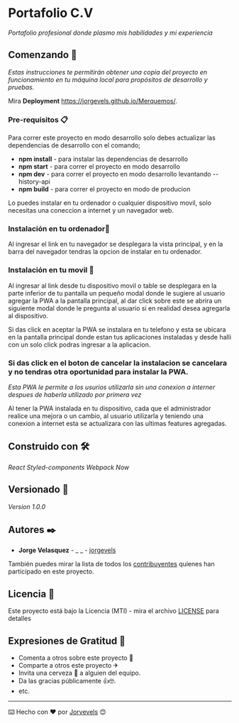 # Portafolio C.V

_Portafolio profesional donde plasmo mis habilidades y mi experiencia_

## Comenzando 🚀

_Estas instrucciones te permitirán obtener una copia del proyecto en funcionamiento en tu máquina local para propósitos de desarrollo y pruebas._

Mira **Deployment** https://jorgevels.github.io/Merquemos/.

### Pre-requisitos 📋

Para correr este proyecto en modo desarrollo solo debes actualizar las dependencias de desarrollo con el comando;

- **npm install** - para instalar las dependencias de desarrollo
- **npm start** - para correr el proyecto en modo desarrollo
- **npm dev** - para correr el proyecto en modo desarrollo levantando --history-api
- **npm build** - para correr el proyecto en modo de producion

Lo puedes instalar en tu ordenador o cualquier dispositivo movil, solo necesitas una coneccion a internet y un navegador web.

### Instalación en tu ordenador🔧

Al ingresar el link en tu navegador se desplegara la vista principal, y en la barra del navegador tendras la opcion de instalar en tu ordenador.

### Instalación en tu movil 🔧

Al ingresar al link desde tu dispositivo movil o table se desplegara en la parte inferior de tu pantalla un pequeño modal donde le sugiere al usuario agregar la PWA a la pantalla principal, al dar click sobre este se abrira un siguiente modal donde le pregunta al usuario si en realidad desea agregarla al dispositivo.

Si das click en aceptar la PWA se instalara en tu telefono y esta se ubicara en la pantalla principal donde estan tus aplicaciones instaladas y desde halli con un solo click podras ingresar a la aplicacion.

### Si das click en el boton de cancelar la instalacion se cancelara y no tendras otra oportunidad para instalar la PWA.

_Esta PWA le permite a los usurios utilizarla sin una conexion a interner despues de haberla utilizado por primera vez_

Al tener la PWA instalada en tu dispositivo, cada que el administrador realice una mejora o un cambio, al usuario utilizarla y teniendo una conexion a internet esta se actualizara con las ultimas features agregadas.

## Construido con 🛠️

_React_
_Styled-components_
_Webpack_
_Now_

## Versionado 📌

_Version 1.0.0_

## Autores ✒️

- **Jorge Velasquez** - \_ \_ - [jorgevels](https://github.com/jorgevels)

También puedes mirar la lista de todos los [contribuyentes](https://github.com/your/project/contributors) quíenes han participado en este proyecto.

## Licencia 📄

Este proyecto está bajo la Licencia (MTI) - mira el archivo [LICENSE](LICENSE) para detalles

## Expresiones de Gratitud 🎁

- Comenta a otros sobre este proyecto 📢
- Comparte a otros este proyecto ✈
- Invita una cerveza 🍺 a alguien del equipo.
- Da las gracias públicamente 👍🤓.
- etc.

---

⌨️ Hecho con ❤️ por [Jorvevels](https://github.com/jorvevels) 😊
